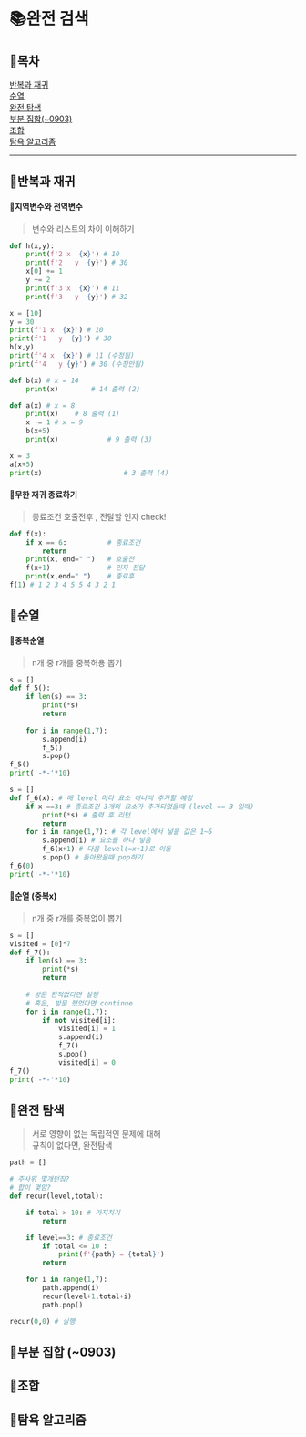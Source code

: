 # 📚완전 검색

## 🔖목차
[반복과 재귀](#반복과-재귀)  
[순열](#순열)  
[완전 탐색](#완전-탐색)  
[부분 집합(~0903)](#부분-집합-0903)  
[조합](#조합)  
[탐욕 알고리즘](#탐욕-알고리즘)  

---

## 📕반복과 재귀
#### 📜지역변수와 전역변수
> 변수와 리스트의 차이 이해하기
```py
def h(x,y):
    print(f'2 x  {x}') # 10
    print(f'2   y  {y}') # 30
    x[0] += 1
    y += 2
    print(f'3 x  {x}') # 11
    print(f'3   y  {y}') # 32

x = [10]
y = 30
print(f'1 x  {x}') # 10
print(f'1   y  {y}') # 30
h(x,y)
print(f'4 x  {x}') # 11 (수정됨)
print(f'4   y {y}') # 30 (수정안됨)
```
```py
def b(x) # x = 14
    print(x)        # 14 출력 (2)

def a(x) # x = 8
    print(x)    # 8 출력 (1)
    x += 1 # x = 9
    b(x+5) 
    print(x)            # 9 출력 (3)

x = 3
a(x+5)
print(x)                    # 3 출력 (4)

```
#### 📜무한 재귀 종료하기
> 종료조건 호출전후 , 전달할 인자 check!
```py
def f(x):
    if x == 6:          # 종료조건
        return
    print(x, end=" ")   # 호출전
    f(x+1)              # 인자 전달
    print(x,end=" ")    # 종료후
f(1) # 1 2 3 4 5 5 4 3 2 1
```

## 📗순열
#### 📜중복순열
> n개 중 r개를 중복허용 뽑기
```py
s = []
def f_5():
    if len(s) == 3: 
        print(*s)
        return
    
    for i in range(1,7):
        s.append(i)
        f_5()
        s.pop()
f_5()
print('-*-'*10)

s = []
def f_6(x): # 매 level 마다 요소 하나씩 추가할 예정
    if x ==3: # 종료조건 3개의 요소가 추가되었을때 (level == 3 일때)
        print(*s) # 출력 후 리턴
        return
    for i in range(1,7): # 각 level에서 넣을 값은 1~6
        s.append(i) # 요소를 하나 넣음
        f_6(x+1) # 다음 level(=x+1)로 이동
        s.pop() # 돌아왔을때 pop하기
f_6(0)
print('-*-'*10)
```

#### 📜순열 (중복x)
> n개 중 r개를 중복없이 뽑기
```py
s = []
visited = [0]*7
def f_7():
    if len(s) == 3: 
        print(*s)
        return
    
    # 방문 한적없다면 실행
    # 혹은, 방문 했었다면 continue
    for i in range(1,7):
        if not visited[i]:
            visited[i] = 1
            s.append(i)
            f_7()
            s.pop()
            visited[i] = 0
f_7()
print('-*-'*10)
```

## 📙완전 탐색
> 서로 영향이 없는 독립적인 문제에 대해  
> 규칙이 없다면, 완전탐색  
```py
path = []

# 주사위 몇개던짐?
# 합이 몇임?
def recur(level,total):

    if total > 10: # 가지치기
        return

    if level==3: # 종료조건
        if total <= 10 :
            print(f'{path} = {total}')
        return

    for i in range(1,7): 
        path.append(i)
        recur(level+1,total+i)
        path.pop()

recur(0,0) # 실행
```


## 📒부분 집합 (~0903)

## 📔조합

## 📘탐욕 알고리즘